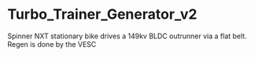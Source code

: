# Turbo_Trainer_Generator_v2
Spinner NXT stationary bike drives a 149kv BLDC outrunner via a flat belt. Regen is done by the VESC 
